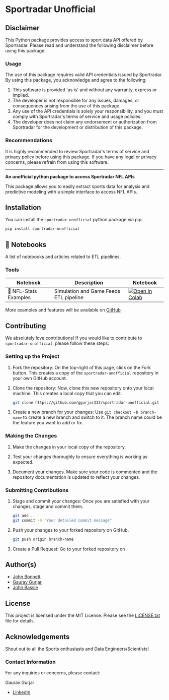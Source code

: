 # Sportradar Unofficial
## Disclaimer

This Python package provides access to sport data API offered by Sportradar. Please read and understand the following disclaimer before using this package:

### Usage

The use of this package requires valid API credentials issued by Sportradar. By using this package, you acknowledge and agree to the following:

1. This software is provided 'as is' and without any warranty, express or implied.
2. The developer is not responsible for any issues, damages, or consequences arising from the use of this package.
3. Any use of the API credentials is solely your responsibility, and you must comply with Sportradar's terms of service and usage policies.
4. The developer does not claim any endorsement or authorization from Sportradar for the development or distribution of this package.

### Recommendations

It is highly recommended to review Sportradar's terms of service and privacy policy before using this package. If you have any legal or privacy concerns, please refrain from using this software.

---

**An unofficial python package to access Sportradar NFL APIs**

This package allows you to easily extract sports data for analysis and predictive modeling with a simple interface to access NFL APIs.

## Installation

You can install the `sportradar-unofficial` python package via pip:
```bash
pip install sportradar-unofficial
```

## 📝 Notebooks

A list of notebooks and articles related to ETL pipelines.

### Tools

| Notebook              | Description                                      | Notebook |
|-----------------------|--------------------------------------------------|----------|
| 🧐 NFL-Stats Examples | Simulation and Game Feeds ETL pipeline           | <a href="https://colab.research.google.com/drive/1qKTaGMNYZBAve7JCDEhtISV_sAf0RcEy?usp=sharing"><img src="img/colab.svg" alt="Open In Colab"></a> |


More examples and features will be available on [GitHub](https://www.github.com/ggurjar333/sportradar-unofficial)

## Contributing

We absolutely love contributions! If you would like to contribute to `sportradar-unofficial`, please follow these steps:

### Setting up the Project

1. Fork the repository: On the top-right of this page, click on the Fork button. This creates a copy of the `sportradar-unofficial` repository in your own GitHub account.

2. Clone the repository: Now, clone this new repository onto your local machine. This creates a local copy that you can edit.

   ```bash
   git clone https://github.com/ggurjar333/sportradar-unofficial.git
   ```

3. Create a new branch for your changes: Use `git checkout -b branch-name` to create a new branch and switch to it. The branch name could be the feature you want to add or fix.

### Making the Changes

1. Make the changes in your local copy of the repository.

2. Test your changes thoroughly to ensure everything is working as expected.

3. Document your changes. Make sure your code is commented and the repository documentation is updated to reflect your changes.

### Submitting Contributions

1. Stage and commit your changes: Once you are satisfied with your changes, stage and commit them.

   ```bash
   git add .
   git commit -m "Your detailed commit message"
   ```

2. Push your changes to your forked repository on GitHub.

   ```bash
   git push origin branch-name
   ```

3. Create a Pull Request: Go to your forked repository on

## Author(s)
- [John Bonnett](https://www.linkedin.com/in/john-bonnett-ba89909b/)
- [Gaurav Gurjar](https://www.linkedin.com/in/ggurjarsocl/)
- [John Bassie](https://www.linkedin.com/in/john-bassey-991a99107)

## License

This project is licensed under the MIT License. Please see the [LICENSE.txt](LICENSE.txt) file for details.

## Acknowledgements

Shout out to all the Sports enthusiasts and Data Engineers/Scientists!

### Contact Information

For any inquiries or concerns, please contact:

Gaurav Gurjar
- [LinkedIn](https://www.linkedin.com/in/ggurjarsocl/)